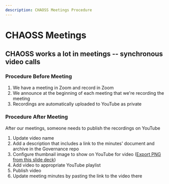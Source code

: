 ```yaml
---
description: CHAOSS Meetings Procedure
---
```


# CHAOSS Meetings

## CHAOSS works a lot in meetings -- synchronous video calls

### Procedure Before Meeting

1. We have a meeting in Zoom and record in Zoom
2. We announce at the beginning of each meeting that we're recording the meeting
3. Recordings are automatically uploaded to YouTube as private 

### Procedure After Meeting

After our meetings, someone needs to publish the recordings on YouTube

1. Update video name
2. Add a description that includes a link to the minutes' document and archive in the Governance repo
3. Configure thumbnail image to show on YouTube for video \([Export PNG from this slide deck](https://docs.google.com/presentation/d/18iRLlqSfZK_36S0pqACJ0i32BWbu01aXXLdtU1Op__M/edit#slide=id.p3)\)
4. Add video to appropriate YouTube playlist
5. Publish video
6. Update meeting minutes by pasting the link to the video there

